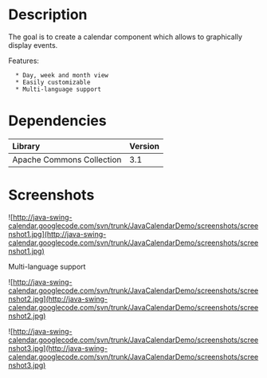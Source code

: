 # Description #

The goal is to create a calendar component which allows to graphically display events.

Features:
```
  * Day, week and month view
  * Easily customizable
  * Multi-language support
```

# Dependencies #

| **Library** | **Version** |
|:------------|:------------|
| Apache Commons Collection | 3.1         |

# Screenshots #
![http://java-swing-calendar.googlecode.com/svn/trunk/JavaCalendarDemo/screenshots/screenshot1.jpg](http://java-swing-calendar.googlecode.com/svn/trunk/JavaCalendarDemo/screenshots/screenshot1.jpg)

Multi-language support

![http://java-swing-calendar.googlecode.com/svn/trunk/JavaCalendarDemo/screenshots/screenshot2.jpg](http://java-swing-calendar.googlecode.com/svn/trunk/JavaCalendarDemo/screenshots/screenshot2.jpg)

![http://java-swing-calendar.googlecode.com/svn/trunk/JavaCalendarDemo/screenshots/screenshot3.jpg](http://java-swing-calendar.googlecode.com/svn/trunk/JavaCalendarDemo/screenshots/screenshot3.jpg)